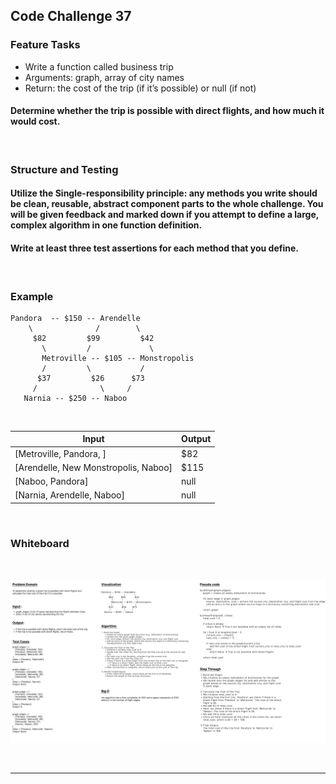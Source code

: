 

## Code Challenge 37

### Feature Tasks
- Write a function called business trip
- Arguments: graph, array of city names
- Return: the cost of the trip (if it’s possible) or null (if not)
#### Determine whether the trip is possible with direct flights, and how much it would cost.

<br>

### Structure and Testing
#### Utilize the Single-responsibility principle: any methods you write should be clean, reusable, abstract component parts to the whole challenge. You will be given feedback and marked down if you attempt to define a large, complex algorithm in one function definition.

#### Write at least three test assertions for each method that you define.

<br>

### Example
```
Pandora  -- $150 -- Arendelle
    \              /        \
     $82         $99         $42
       \         /             \
       Metroville -- $105 -- Monstropolis
       /         \           /
      $37         $26      $73
     /              \     /
   Narnia -- $250 -- Naboo
```
<br>

| Input	                             | Output |
| ---                                | ---    |
[Metroville, Pandora, ]	             | $82    |
[Arendelle, New Monstropolis, Naboo] | $115   |
[Naboo, Pandora]                     | null   |
[Narnia, Arendelle, Naboo]           | null   |

<br>

### Whiteboard
<br>

![WhiteBoard](graph_businessTripWhiteBoard.png)

<br>

---
<br>

